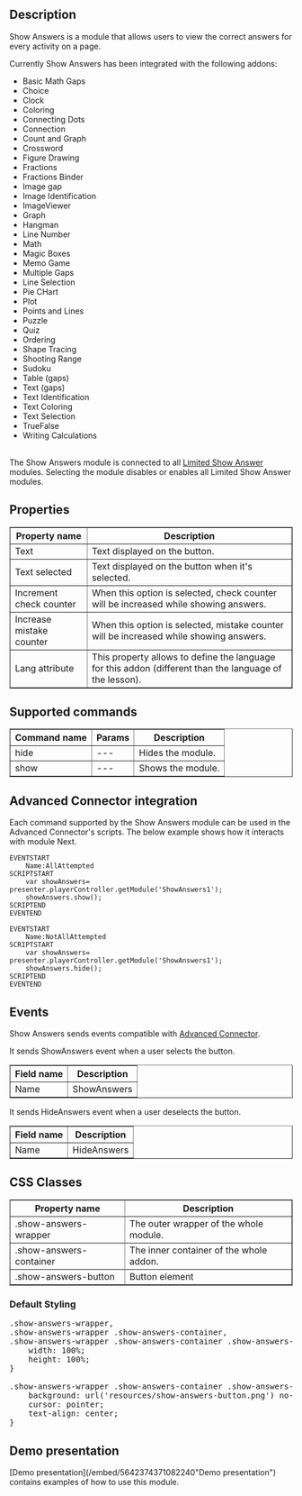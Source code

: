 ## Description

Show Answers is a module that allows users to view the correct answers for every activity on a page. 

Currently Show Answers has been integrated with the following addons:<ul>
<li>Basic Math Gaps
<li>Choice
<li>Clock
<li>Coloring
<li>Connecting Dots
<li>Connection
<li>Count and Graph
<li>Crossword
<li>Figure Drawing
<li>Fractions
<li>Fractions Binder
<li>Image gap
<li>Image Identification
<li>ImageViewer
<li>Graph
<li>Hangman
<li>Line Number
<li>Math
<li>Magic Boxes
<li>Memo Game
<li>Multiple Gaps
<li>Line Selection
<li>Pie CHart
<li>Plot
<li>Points and Lines
<li>Puzzle
<li>Quiz
<li>Ordering
<li>Shape Tracing
<li>Shooting Range
<li>Sudoku
<li>Table (gaps)
<li>Text (gaps)
<li>Text Identification
<li>Text Coloring
<li>Text Selection
<li>TrueFalse
<li>Writing Calculations
</li>
</ul>

<br/>
The Show Answers module is connected to all <a href="https://www.mauthor.com/doc/en/page/Limited-Show-Answers">Limited Show Answer</a> modules. Selecting the module disables or enables all Limited Show Answer modules.   

## Properties

<table border='1'>
    <tr>
        <th>Property name</th>
        <th>Description</th>
    </tr>
    <tr>
        <td>Text</td>
        <td>Text displayed on the button.</td>
    </tr>
    <tr>
        <td>Text selected</td>
        <td>Text displayed on the button when it's selected.</td>
    </tr>
    <tr>
        <td>Increment check counter</td>
        <td>When this option is selected, check counter will be increased while showing answers.</td>
    </tr>
	<tr>
        <td>Increase mistake counter</td>
        <td>When this option is selected, mistake counter will be increased while showing answers.</td>
    </tr>
    <tr>
        <td>Lang attribute</td>
        <td>This property allows to define the language for this addon (different than the language of the lesson).</td> 
    </tr>
</table>

## Supported commands

<table border='1'>
    <tr>
        <th>Command name</th>
        <th>Params</th>
        <th>Description</th>
    </tr>
    <tr>
        <td>hide</td>
        <td>---</td>
        <td>Hides the module.</td>
    </tr>
    <tr>
        <td>show</td>
        <td>---</td>
        <td>Shows the module.</td>
    </tr>
</table>

## Advanced Connector integration

Each command supported by the Show Answers module can be used in the Advanced Connector's scripts. The below example shows how it interacts with module Next.

    EVENTSTART
        Name:AllAttempted
    SCRIPTSTART
        var showAnswers= presenter.playerController.getModule('ShowAnswers1');
        showAnswers.show();
    SCRIPTEND
    EVENTEND
	
	EVENTSTART
        Name:NotAllAttempted
	SCRIPTSTART
		var showAnswers= presenter.playerController.getModule('ShowAnswers1');
        showAnswers.hide();
	SCRIPTEND
	EVENTEND

## Events
Show Answers sends events compatible with [Advanced Connector](/doc/page/Advanced-Connector). 

It sends ShowAnswers event when a user selects the button.

<table border='1'>
    <tr>
        <th>Field name</th>
        <th>Description</th>
    </tr>
    <tr>
        <td>Name</td>
        <td>ShowAnswers</td>
    </tr>
</table>

It sends HideAnswers event when a user deselects the button.

<table border='1'>
    <tr>
        <th>Field name</th>
        <th>Description</th>
    </tr>
    <tr>
        <td>Name</td>
        <td>HideAnswers </td>
    </tr>
</table>

## CSS Classes

<table border='1'>
    <tr>
        <th>Property name</th>
        <th>Description</th>
    </tr>
	<tr>
        <td>.show-answers-wrapper</td>
        <td>The outer wrapper of the whole module.</td>
    </tr>
    <tr>
        <td>.show-answers-container</td>
        <td>The inner container of the whole addon.</td>
    </tr>
    <tr>
        <td>.show-answers-button</td>
        <td>Button element</td>
    </tr>
</table>

### Default Styling

<pre>
.show-answers-wrapper,
.show-answers-wrapper .show-answers-container,
.show-answers-wrapper .show-answers-container .show-answers-button {
    width: 100%;
    height: 100%;
}

.show-answers-wrapper .show-answers-container .show-answers-button {
    background: url('resources/show-answers-button.png') no-repeat center;
    cursor: pointer;
    text-align: center;
}
</pre>

## Demo presentation
[Demo presentation](/embed/5642374371082240"Demo presentation") contains examples of how to use this module.                         